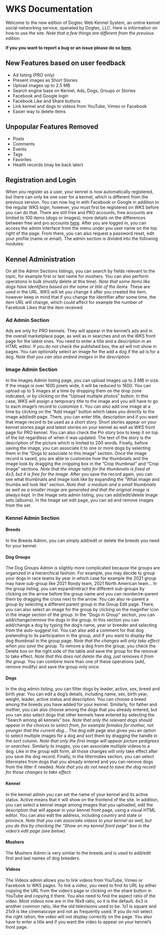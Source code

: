 # WKS Documentation

Welcome to the new edition of Dogtec Web Kennel System, an online kennel social networking service, operated by Dogtec, LLC. Here is information on how to use the site. *Note that a few things are different from the previous edition.*

**If you you want to report a bug or an issue please do so [here](https://github.com/jphilip/wks-documentation/issues).**

## New Features based on user feedback

* Ad listing (PRO only)
* Present images as Short Stories
* Upload images up to 2.5 MB
* Search engine base on Kennel, Ads, Dogs, Groups or Stories
* Facebook and Google login
* Facebook Like and Share buttons
* Link kennel and dogs to videos from YouTube, Vimeo or Facebook
* Easier way to delete items

## Unpopular Features Removed

* Posts
* Comments
* Events
* Tags
* Favorites
* Health records (may be back later)

## Registration and Login

When you register as a user, your kennel is now automatically registered, but there can only be one user for a kennel, which is different from the previous version. You can now log in with Facebook or Google in addition to the regular WKS login, however, you must first be registered on WKS before you can do that. There are still free and PRO accounts, free accounts are limited to 100 items (dogs or images); more details on the differences between free and pro accounts [here](https://www.dogtec.com/registration/). After you are logged in, you can access the admin interface from the menu under you user name on the top right of the page. From there, you can also request a password reset, edit your profile (name or email). The admin section is divided into the following modules:

## Kennel Administration

On all the Admin Sections listings, you can search by fields relevant to the topic, for example first or last name for mushers. You can also perform operations in bulk (mostly delete at this time). *Note that some items like dogs have identifiers based on the name or title of the items.* These are used in the URL. WKS will let you change it after you created the item, however keep in mind that if you change the identifier after some time, the item URL will change, which could affect for example the number of Facebook Likes that the item received.

### Ad Admin Section

Ads are only for PRO kennels. They will appear in the kennel’s ads and in the overall marketplace page, as well as in searches and on the WKS front page for the latest ones. You need to enter a title and a description in an HTML editor. If you do not check the published box, the ad will not show in pages. You can optionally select an image for the add a dog if the ad is for a dog. *Note that you can also embed images in the description.*

### Image Admin Section

In the Images Admin listing page, you can upload images up to 3 MB in size. If the image is over 1600 pixels wide, it will be reduced to 1600. You can upload up to 5 images at a time by dropping them on the drop zone indicated, or by clicking on the “Upload multiple photos” button. In this case, WKS will assign a temporary title to the image and you will have to go to each image’s record to customize it. You can also add one image at a time by clicking on the “Add image” button which takes you directly to the image add/edit page. There, you can enter title, description and if you want that image record to be used as a short story. Short stories appear on your kennel stories page and latest stories on your kennel as well as WKS front page for PRO kennel. You can also check the Pin story box to keep it on top of the list regardless of when it was updated. The text of the story is the description of the picture which is limited to 200 words. Finally, before saving the image, you can associate it to one or more dogs by selecting them in the “Dogs to associate to this image” section. Once the image record is saved, you are able to customize how the thumbnails and the image look by dragging the cropping box in the “Crop thumbnail” and “Crop Image” sections. *Note that the image ratio for the thumbnails is fixed at 4x3, but it is free for the image.* After you save the record again, you can see what thumbnails and image look like by expanding the “What image and thumbs will look like” section. *Note that  a medium and a small thumbnails  as well as a smaller image are generated and that the original image is always kept.*
In the Image sets admin listing, you can add/edit/delete image sets (albums). In the Image set edit page, you can ad and remove images from the set.

### Kennel Admin Section

#### Breeds

In the Breeds Admin, you can simply add/edit or delete the breeds you need for your kennel.

#### Dog Groups

The Dog Groups Admin is slightly more complicated because the groups are organized in a hierarchical fashion. For example, you may decide to group your dogs in race teams by year in which case for example the 2021 group may have sub-group like 2021 Rondy team, 2021 North American team… In the group listing, you can expand/retract the different sub-groups by clicking on the arrow before the group name and you can reorder/re-parent them by dragging the cross next to the arrow. You can also re-parent a group by selecting a different parent group in the Group Edit page. There, you can also select an image for the group by clicking on the magnifier icon in the image section of the group. In the "Dogs in Group" section, you can add/change/remove the dogs in the group. In this section you can add/change a dog by typing the dog’s name, year or breeder and selecting from the auto-suggest list. You can also add a comment for that dog pretending to its participation in the group, and if you want to display the dog thumbnail in the group page. *Note that the changes will only take effect when you save the group.* To remove a dog from the group, you check the Delete box on the right side of the table and save the group for the removal to take effect. *Note that this does not delete the dog, just removes it from the group.* You can combine more than one of these operations (add, remove modify) and save the group only once.

#### Dogs

In the dog admin listing, you can filter dogs by leader, active, sex, breed and birth year. You can edit a dog’s details, including name, sex, birth year, weight, leader, active status and description. You can choose a breed among the breeds you have added for your kennel. Similarly, for father and mother, you can also choose among the dogs that you already entered, but you can also select dogs that other kennels have entered by selecting the “Search among all kennels” box. *Note that only the relevant dogs should appear in the choices to select from, for example females for mother, not younger that the current dog…* The dog edit page also gives you an option to select multiple images for a dog and sort them by dragging the handle in the sort column. *Note that only the first image will appear picture pedigrees or searches.* Similarly to images, you can associate multiple videos to a dog. Like in the group edit form, all those changes will only take effect after you save the dog record. Finally, in the littermates section, you can select littermates from dogs that you already entered and you can remove dogs from the litter if needed. *Note that you do not need to save the dog record for those changes to take effect.*

#### Kennel

In the kennel admin you can set the name of your kennel and its active status. Active means that it will show on the frontend of the site. In addition, you can select a kennel image among images that you uploaded, edit the description that will appear in your kennel front page, using a visual HTML editor. You can also edit the address, including country and state or province. *Note that you can associate videos to your kennel as well, but you do this by checking the “Show on my kennel front page” box in the video’s edit page (see below).*

#### Mushers

The Mushers Admin is very similar to the breeds and is used to add/edit first and last names of dog breeders.

#### Videos

The Videos admin allows you to link videos from YouTube, Vimeo or Facebook to WKS pages. To link a video, you need to find its URL by either copying the URL from the video’s page or clicking on the share button in YouTube and copying it there. You also need to find the aspect ratio of the video. Most videos now are in the 16x9 ratio, so it is the default. 4x3 is another common ratio, like the old televisions used to be. 1x1 is square and 21x9 is like cinemascope and not as frequently used. If you do not select the right ration, the video will not display correctly on the page. You also have to enter a title and if you want the video to appear on your kennel’s front page.